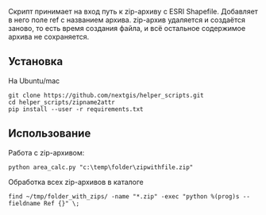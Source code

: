 Скрипт принимает на вход путь к zip-архиву с ESRI Shapefile. Добавляет в него поле ref с названием архива.
zip-архив удаляется и создаётся заново, то есть время создания файла, и всё остальное содержимое архива не сохраняется.

Установка
----------------

На Ubuntu/mac
```
git clone https://github.com/nextgis/helper_scripts.git
cd helper_scripts/zipname2attr
pip install --user -r requirements.txt
```

Использование
-----------------

Работа с zip-архивом:

```
python area_calc.py "c:\temp\folder\zipwithfile.zip"
```

Обработка всех zip-архивов в каталоге
```
find ~/tmp/folder_with_zips/ -name "*.zip" -exec "python %(prog)s --fieldname Ref {}" \;
```
